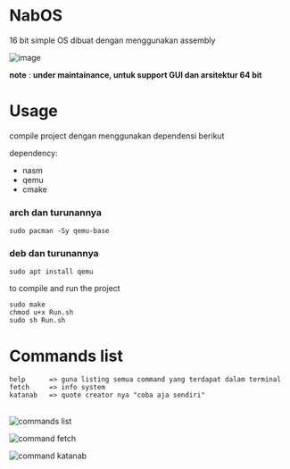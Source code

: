 # NabOS
16 bit simple OS dibuat dengan menggunakan assembly

![image](https://cdn.discordapp.com/attachments/1021642894148382800/1021741281837322240/Screenshot_2022-09-20-18-12-59_1366x768.png)

**note** : **under maintainance, untuk support GUI dan arsitektur 64 bit**

# Usage
  compile project dengan menggunakan dependensi berikut

dependency:
  - nasm
  - qemu
  - cmake

  ### arch dan turunannya
  ```
  sudo pacman -Sy qemu-base
  ```
  
  ### deb dan turunannya
  ```
  sudo apt install qemu
  ```

  to compile and run the project
  ```
  sudo make
  chmod u+x Run.sh
  sudo sh Run.sh
  ```


# Commands list
  ```
  help      => guna listing semua command yang terdapat dalam terminal
  fetch     => info system
  katanab   => quote creator nya "coba aja sendiri"
  ``` 
  \
  ![commands list](https://cdn.discordapp.com/attachments/1010549483588812950/1021772517658071130/Screenshot_2022-09-20-19-31-37_1366x768.png)

  ![command fetch](https://cdn.discordapp.com/attachments/1021642894148382800/1021776267885940796/unknown.png)

  ![command katanab](https://cdn.discordapp.com/attachments/1021642894148382800/1021777254050697266/unknown.png)

